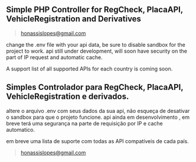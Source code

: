 ## Simple PHP Controller for RegCheck, PlacaAPI, VehicleRegistration and Derivatives
> honassislopes@gmail.com

change the .env file with your api data, be sure to disable sandbox for the project to work. api still under development, will soon have security on the part of IP request and automatic cache.

A support list of all supported APIs for each country is coming soon.


## Simples Controlador para RegCheck, PlacaAPI, VehicleRegistration e derivados.

altere o arquivo .env com seus dados da sua api, não esqueça de desativar o sandbox para que o projeto funcione. api ainda em desenvolvimento , em breve terá uma segurança na parte de requisição por IP e cache automatico. 

em breve uma lista de suporte com todas as API compatíveis de cada país.
> honassislopes@gmail.com
